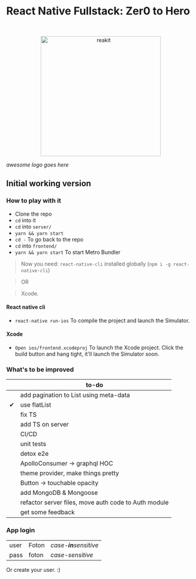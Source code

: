 # React Native Fullstack: Zer0 to Hero

<br>

<p align="center">
  <img src="https://placekitten.com/220/220" alt="reakit" width="320" />
</p>

*awesome logo goes here*


## Initial working version

### How to play with it

- Clone the repo
- `cd` into it
- `cd` into `server/`
- `yarn && yarn start`
- `cd -` To go back to the repo
- `cd` into `frontend/`
- `yarn && yarn start` To start Metro Bundler

>Now you need: `react-native-cli` installed globally (`npm i -g react-native-cli`)

>OR

>Xcode.

#### React native cli

- `react-native run-ios` To compile the project and launch the Simulator.

#### Xcode

- `Open ios/frontend.xcodeproj` To launch the Xcode project. Click the build button and hang tight, it'll launch the Simulator soon.

### What's to be improved

|  | to-do|
|--|--|
|| add pagination to List using meta-data |
|✔| use flatList |
|| fix TS |
|| add TS on server |
|| CI/CD |
|| unit tests |
|| detox e2e |
|| ApolloConsumer -> graphql HOC |
|| theme provider, make things pretty |
|| Button -> touchable opacity |
|| add MongoDB & Mongoose |
|| refactor server files, move auth code to Auth module |
|| get some feedback |

### App login

|  |  |  |
|--|--|--|
|user| Foton | _case-**in**sensitive_ |
|pass| foton | _case-sensitive_ |

Or create your user. :)